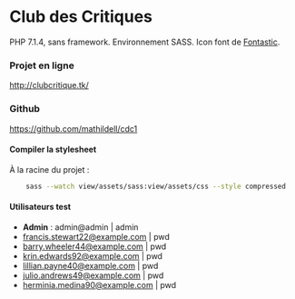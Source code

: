 # Club des Critiques
PHP 7.1.4, sans framework. Environnement SASS. Icon font de [Fontastic](https://app.fontastic.me).

### Projet en ligne

http://clubcritique.tk/

### Github

https://github.com/mathildell/cdc1

#### Compiler la stylesheet
À la racine du projet :
```sh
    sass --watch view/assets/sass:view/assets/css --style compressed
```

#### Utilisateurs test
  - **Admin** : admin@admin | admin
  - francis.stewart22@example.com | pwd
  - barry.wheeler44@example.com | pwd
  - krin.edwards92@example.com | pwd
  - lillian.payne40@example.com | pwd
  - julio.andrews49@example.com | pwd
  - herminia.medina90@example.com | pwd


